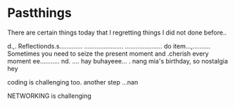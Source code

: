 # Pastthings

There are certain things today that I regretting things I did not done before..

d.,.
Reflectionds.s.............
......................
.....................
do item...,..........
Sometimes you need to seize the present moment and .cherish every moment ee...........
nd.
....
hay buhayeee...
.
nang mia's birthday, so nostalgia
hey

coding is challenging too.
another step ...nan

NETWORKING is challenging 

